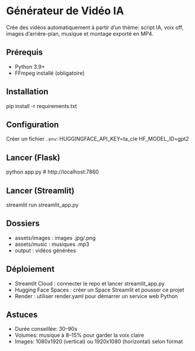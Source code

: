 # Générateur de Vidéo IA

Crée des vidéos automatiquement à partir d’un thème: script IA, voix off, images d’arrière-plan, musique et montage exporté en MP4.

## Prérequis
- Python 3.9+
- FFmpeg installé (obligatoire)

## Installation
pip install -r requirements.txt

## Configuration
Créer un fichier `.env`:
HUGGINGFACE_API_KEY=ta_cle
HF_MODEL_ID=gpt2

## Lancer (Flask)
python app.py  # http://localhost:7860

## Lancer (Streamlit)
streamlit run streamlit_app.py

## Dossiers
- assets/images : images .jpg/.png
- assets/music : musiques .mp3
- output : vidéos générées

## Déploiement
- Streamlit Cloud : connecter le repo et lancer streamlit_app.py
- Hugging Face Spaces : créer un Space Streamlit et pousser ce projet
- Render : utiliser render.yaml pour démarrer un service web Python

## Astuces
- Durée conseillée: 30–90s
- Volumes: musique à 8–15% pour garder la voix claire
- Images: 1080x1920 (vertical) ou 1920x1080 (horizontal) selon format
